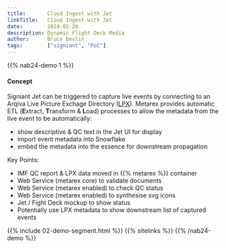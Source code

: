 ```yaml
---
title:       Cloud Ingest with Jet
linkTitle:   Cloud Ingest with Jet
date:        2024-02-20
description: Dynamic Flight Deck Media
author:      Bruce Devlin
tags:        ["signiant", "PoC"]
---
```


{{% nab24-demo 1 %}}

#### Concept

Signiant Jet can be triggered to capture live events by connecting to an Arqiva
Live Picture Exchage Directory ([LPX]). Metarex provides automatic ETL
(**E**xtract, **T**ransform & **L**oad) processes to allow the
metadata from the live event to be automatically:

* show descriptive & QC text in the Jet UI for display
* import event metadata into Snowflake
* embed the metadata into the essence for downstream propagation

Key Points:

* IMF QC report & LPX data moved in {{% metarex %}} container
* Web Service (metarex core) to validate documents
* Web Service (metarex enabled) to check QC status
* Web Service (metarex enabled) to synthesise svg icons
* Jet / Fight Deck mockup to show status
* Potentially use LPX metadata to show downstream list of captured events

[LPX]:   https://app.swaggerhub.com/apis/Arqiva/lpx-api/3.0

{{% include 02-demo-segment.html %}}
{{% sitelinks %}}
{{% /nab24-demo %}}

